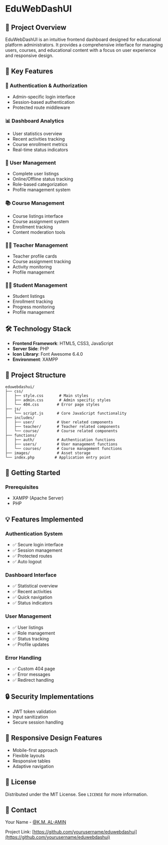 # EduWebDashUI

## 🌟 Project Overview

EduWebDashUI is an intuitive frontend dashboard designed for educational platform administrators. It provides a comprehensive interface for managing users, courses, and educational content with a focus on user experience and responsive design.

## 🎯 Key Features

### 🔐 Authentication & Authorization
- Admin-specific login interface
- Session-based authentication
- Protected route middleware

### 📊 Dashboard Analytics
- User statistics overview
- Recent activities tracking
- Course enrollment metrics
- Real-time status indicators

### 👥 User Management
- Complete user listings
- Online/Offline status tracking
- Role-based categorization
- Profile management system

### 📚 Course Management
- Course listings interface
- Course assignment system
- Enrollment tracking
- Content moderation tools

### 👨‍🏫 Teacher Management
- Teacher profile cards
- Course assignment tracking
- Activity monitoring
- Profile management

### 👨‍🎓 Student Management
- Student listings
- Enrollment tracking
- Progress monitoring
- Profile management

## 🛠️ Technology Stack

- **Frontend Framework**: HTML5, CSS3, JavaScript
- **Server Side**: PHP 
- **Icon Library**: Font Awesome 6.4.0
- **Environment**: XAMPP

## 📂 Project Structure

```
eduwebdashui/
├── css/
│   ├── style.css       # Main styles
│   ├── admin.css       # Admin specific styles
│   └── 404.css        # Error page styles
├── js/
│   └── script.js      # Core JavaScript functionality
├── includes/
│   ├── user/          # User related components
│   ├── teacher/       # Teacher related components
│   └── course/        # Course related components
├── functions/
│   ├── auth/          # Authentication functions
│   ├── users/         # User management functions
│   └── courses/       # Course management functions
├── images/            # Asset storage
└── index.php         # Application entry point
```

## 🚀 Getting Started

### Prerequisites
- XAMPP (Apache Server)
- PHP 


## 💡 Features Implemented

### Authentication System
- ✅ Secure login interface
- ✅ Session management
- ✅ Protected routes
- ✅ Auto logout

### Dashboard Interface
- ✅ Statistical overview
- ✅ Recent activities
- ✅ Quick navigation
- ✅ Status indicators

### User Management
- ✅ User listings
- ✅ Role management
- ✅ Status tracking
- ✅ Profile updates

### Error Handling
- ✅ Custom 404 page
- ✅ Error messages
- ✅ Redirect handling

## 🔒 Security Implementations

- JWT token validation
- Input sanitization
- Secure session handling

## 📱 Responsive Design Features

- Mobile-first approach
- Flexible layouts
- Responsive tables
- Adaptive navigation


## 📝 License

Distributed under the MIT License. See `LICENSE` for more information.

## 📧 Contact

Your Name - [@K.M. AL-AMIN](mailto:alaminkhanstd@gmail.com)

Project Link: [https://github.com/yourusername/eduwebdashui](https://github.com/yourusername/eduwebdashui)
